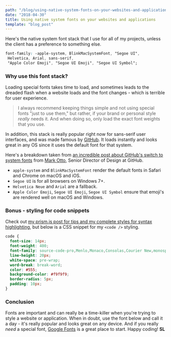 ```yaml
---
path: "/blog/using-native-system-fonts-on-your-websites-and-applications"
date: "2018-04-30"
title: Using native system fonts on your websites and applications
template: "blog_post"
---
```


Here's the native system font stack that I use for all of my projects, unless the client has a preference to something else.

```css
font-family: -apple-system, BlinkMacSystemFont, "Segoe UI",
 Helvetica, Arial, sans-serif,
 "Apple Color Emoji", "Segoe UI Emoji", "Segoe UI Symbol";
```

### Why use this font stack?
Loading special fonts takes time to load, and sometimes leads to the dreaded flash when a website loads and the font changes - which is terrible for user experience. 

> I always recommend keeping things simple and not using special fonts "just to use them," but rather, if your brand or personal style *really* needs it. And when doing so, only load the exact font weights that you use.

In addition, this stack is really popular right now for sans-serif user interfaces, and was made famous by [GitHub](https://github.com). It loads instantly and looks great in any OS since it uses the default font for that system. 

Here's a breakdown taken from [an incredible post about GitHub's switch to system fonts](http://markdotto.com/2018/02/07/github-system-fonts/) from [Mark Otto](http://markdotto.com/), Senior Director of Design at GitHub.

- `apple-system` and `BlinkMacSystemFont` render the default fonts in Safari and Chrome on macOS and iOS.
- `Segoe UI` is for all browsers on Windows 7+. 
- `Helvetica Neue` and `Arial` are a fallback.
- `Apple Color Emoji`, `Segoe UI Emoji`, `Segoe UI Symbol` ensure that emoji's are rendered well on macOS and Windows.

### Bonus - styling for code snippets
Check out [my prism.js post for tips and my complete styles for syntax highlighting](/blog/customizing-prism-js), but below is a CSS snippet for my `<code />` styling.

```css
code {
  font-size: 14px;
  font-weight: 400;
  font-family: source-code-pro,Menlo,Monaco,Consolas,Courier New,monospace;
  line-height: 20px;
  white-space: pre-wrap;
  word-break: break-word;
  color: #555;
  background-color: #f9f9f9;
  border-radius: 5px;
  padding: 10px;
}
```

### Conclusion
Fonts are important and can really be a time-killer when you're trying to style a website or application. When in doubt, use the font below and call it a day - it's really popular and looks great on any device. And if you really *need* a special font, [Google Fonts](https://fonts.google.com/) is a great place to start. Happy coding! **SL**